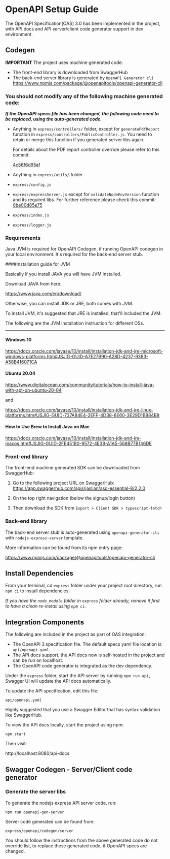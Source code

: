 # OpenAPI Setup Guide

The OpenAPI Specification(OAS) 3.0 has been implemented in the
project, with API docs and API server/client code generator
support in dev environment.

## Codegen

**IMPORTANT** The project uses machine generated code:

- The front-end library is downloaded from SwaggerHub
- The back-end server library is generated by `OpenAPI Generator cli`
  https://www.npmjs.com/package/@openapitools/openapi-generator-cli

### You should not modify any of the following machine generated code:

***If the OpenAPI specs file has been changed, the following code
need to be replaced, using the auto-generated code.***

- Anything in `express/controllers/` folder, except for `generatePdfReport` function
  in `express/controllers/PublicController.js`. You need to retain or merge this function
  if you generated server libs again. 
  
  For details about the PDF report controller
  override please refer to this commit:
  
  [4c56f6d95af](https://bitbucket-students.deakin.edu.au/projects/DCVENT-PG/repos/asd-essential-eight-cyber-mitigation-toolkit_2020t3/commits/4c56f6d95afcf330b83ca6274add597102131f9f)
- Anything in `express/utils/` folder
- `express/config.js`
- `express/expressServer.js` except for `validateNodeEnvVersion` function and its
  required libs. For further reference please check this commit:
  [0be00d85e75](https://bitbucket-students.deakin.edu.au/projects/DCVENT-PG/repos/asd-essential-eight-cyber-mitigation-toolkit_2020t3/commits/0be00d85e7504571a2b8bc13c658789f3dee81a6)

- `express/index.js`
- `express/logger.js`

### Requirements

Java JVM is required for OpenAPI Codegen, if running OpenAPI codegen
in your local environment. It's required for the back-end server
stub.

####Installation guide for JVM

Basically if you install JAVA you will have JVM installed.

Download JAVA from here:

https://www.java.com/en/download/

Otherwise, you can install JDK or JRE, both comes with JVM.

To install JVM, it's suggested that JRE is installed, that'll
included the JVM.

The following are the JVM installation instruction for different OSs.
***

#### Windows 10
https://docs.oracle.com/javase/10/install/installation-jdk-and-jre-microsoft-windows-platforms.htm#JSJIG-GUID-A7E27B90-A28D-4237-9383-A58B416071CA

#### Ubuntu 20.04
https://www.digitalocean.com/community/tutorials/how-to-install-java-with-apt-on-ubuntu-20-04

and

https://docs.oracle.com/javase/10/install/installation-jdk-and-jre-linux-platforms.htm#JSJIG-GUID-737A84E4-2EFF-4D38-8E60-3E29D1B884B8

#### How to Use Brew to Install Java on Mac

https://docs.oracle.com/javase/10/install/installation-jdk-and-jre-macos.htm#JSJIG-GUID-2FE451B0-9572-4E38-A1A5-568B77B146DE

### Front-end library

The front-end machine generated SDK can be downloaded from
SwaggerHub:

1. Go to the following project URL on SwaggerHub:
https://app.swaggerhub.com/apis/jaslian/asd-essential-8/2.2.0

2. On the top right navigation (below the signup/login button)

3. Then download the SDK from `Export > Client SDK > typescript-fetch`

### Back-end library

The back-end server stub is auto-generated using
`openapi-generator-cli` with `nodejs-express-server` template.

More information can be found from its npm entry page:

https://www.npmjs.com/package/@openapitools/openapi-generator-cli

## Install Dependencies

From your terminal, cd `express` folder under your project root
directory, run `npm ci` to install dependencies.

*If you have the `node_module` folder in `express` folder already,
remove it first to have a clean re-install using `npm ci`.*

## Integration Components

The following are included in the project as part of OAS integration:

- The OpenAPI 3 specification file. The default specs yaml file
  location is `api/openapi.yaml`.
- The API docs support, the API docs now is self-hosted in the
  project and can be run on localhost.
- The OpenAPI code generator is integrated as the dev dependency.

Under the `express` folder, start the API server by running
`npm run api`, Swagger UI will update the API docs automatically.

To update the API specification, edit this file:

`api/openapi.yaml`

Highly suggested that you use a Swagger Editor that has syntax
validation like SwaggerHub.

To view the API docs locally, start the project using npm:

`npm start`

Then visit:

http://localhost:8080/api-docs

## Swagger Codegen - Server/Client code generator

### Generate the server libs

To generate the nodejs express API server code, run:

`npm run openapi-gen-server`

Server code generated can be found from:

`express/openapi/codegen/server`

You should follow the instructions from the above generated code do not override
list, to replace these generated code, if OpenAPI specs are changed.
